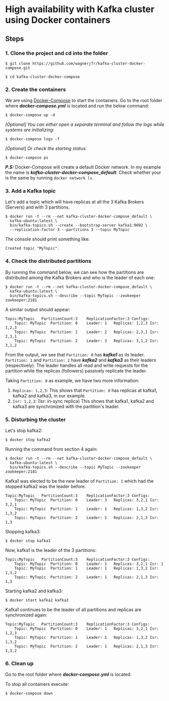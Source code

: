 # High availability with Kafka cluster using Docker containers

## Steps
### 1. Clone the project and cd into the folder
```
$ git clone https://github.com/wagnerjfr/kafka-cluster-docker-compose.git

$ cd kafka-cluster-docker-compose
```
### 2. Create the containers
We are using [Docker-Compose](https://docs.docker.com/compose/) to start the containers. Go to the root folder where ***docker-compose.yml*** is located and run the below command:
```
$ docker-compose up -d
```
*[Optional] You can either open a separate terminal and follow the logs while systems are initializing:*
```
$ docker-compose logs -f
```
*[Optional] Or check the starting status:*
```
$ docker-compose ps
```
***P.S:*** Docker-Compose will create a default Docker network. In my example the name is ***kafka-cluster-docker-compose_default***. Check whether your is the same by running `docker network ls`.

### 3. Add a Kafka topic
Let's add a topic which will have replicas at all the 3 Kafka Brokers (Servers) and with 3 partitions.
```
$ docker run -t --rm --net kafka-cluster-docker-compose_default \
  kafka-ubuntu:latest \
  bin/kafka-topics.sh --create --bootstrap-server kafka1:9092 \
  --replication-factor 3 --partitions 3 --topic MyTopic
```
The console should print something like:
```console
Created topic "MyTopic".
```
### 4. Check the distributed partitions
By running the command below, we can see how the partitions are distributed among the Kafka Brokers and who is the leader of each one:
```
$ docker run -t --rm --net kafka-cluster-docker-compose_default \
  kafka-ubuntu:latest \
  bin/kafka-topics.sh --describe --topic MyTopic --zookeeper zookeeper:2181
```
A similar output should appear:
```console
Topic:MyTopic	PartitionCount:3	ReplicationFactor:3	Configs:
	Topic: MyTopic	Partition: 0	Leader: 1	Replicas: 1,2,3	Isr: 1,2,3
	Topic: MyTopic	Partition: 1	Leader: 2	Replicas: 2,3,1	Isr: 2,3,1
	Topic: MyTopic	Partition: 2	Leader: 3	Replicas: 3,1,2	Isr: 3,1,2
```
From the output, we see that `Partition: 0` has ***kafka1*** as its leader. `Partition: 1` and `Partition: 2` have ***kafka2*** and ***kafka3*** as their leaders (respectively). The leader handles all read and write requests for the partition while the replicas (followers) passively replicate the leader.

Taking `Partition: 0` as example, we have two more information:
1. `Replicas: 1,2,3`: This shows that `Partition: 0` has replicas at kafka1, kafka2 and kafka3, in our example.
2. `Isr: 1,2,3`: (Isr: in-sync replica) This shows that kafka1, kafka2 and kafka3 are synchronized with the partition's leader.

### 5. Disturbing the cluster
Let's stop kafka2:
```
$ docker stop kafka2
```
Running the command from section 4 again:
```
$ docker run -t --rm --net kafka-cluster-docker-compose_default \
  kafka-ubuntu:latest \
  bin/kafka-topics.sh --describe --topic MyTopic --zookeeper zookeeper:2181
```
Kafka1 was elected to be the new leader of `Partition: 1` which had the stopped kafka2 was the leader before.
```console
Topic:MyTopic	PartitionCount:3	ReplicationFactor:3	Configs:
	Topic: MyTopic	Partition: 0	Leader: 3	Replicas: 3,2,1	Isr: 3,2,1
	Topic: MyTopic	Partition: 1	Leader: 1	Replicas: 1,3,2	Isr: 1,3,2
	Topic: MyTopic	Partition: 2	Leader: 1	Replicas: 2,1,3	Isr: 1,3
```
Stopping kafka3:
```
$ docker stop kafka3
```
Now, kafka1 is the leader of the 3 partitions:
```console
Topic:MyTopic	PartitionCount:3	ReplicationFactor:3	Configs:
	Topic: MyTopic	Partition: 0	Leader: 1	Replicas: 3,2,1	Isr: 1
	Topic: MyTopic	Partition: 1	Leader: 1	Replicas: 1,3,2	Isr: 1,3,2
	Topic: MyTopic	Partition: 2	Leader: 1	Replicas: 2,1,3	Isr: 1,3

```
Starting kafka2 and kafka3:
```
$ docker start kafka2 kafka3
```
Kafka1 continues to be the leader of all partitions and replicas are synchronized again:
```console
Topic:MyTopic	PartitionCount:3	ReplicationFactor:3	Configs:
	Topic: MyTopic	Partition: 0	Leader: 1	Replicas: 3,2,1	Isr: 1,2,3
	Topic: MyTopic	Partition: 1	Leader: 1	Replicas: 1,3,2	Isr: 1,3,2
	Topic: MyTopic	Partition: 2	Leader: 1	Replicas: 2,1,3	Isr: 1,3,2
```
### 6. Clean up
Go to the root folder where ***docker-compose.yml*** is located.

To stop all containers execute:
```
$ docker-compose down
```
